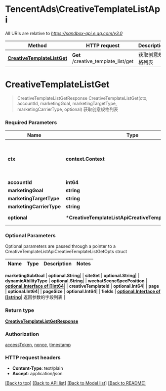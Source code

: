 # TencentAds\CreativeTemplateListApi

All URIs are relative to *https://sandbox-api.e.qq.com/v3.0*

Method | HTTP request | Description
------------- | ------------- | -------------
[**CreativeTemplateListGet**](CreativeTemplateListApi.md#CreativeTemplateListGet) | **Get** /creative_template_list/get | 获取创意规格列表


# **CreativeTemplateListGet**
> CreativeTemplateListGetResponse CreativeTemplateListGet(ctx, accountId, marketingGoal, marketingTargetType, marketingCarrierType, optional)
获取创意规格列表

### Required Parameters

Name | Type | Description  | Notes
------------- | ------------- | ------------- | -------------
 **ctx** | **context.Context** | context for authentication, logging, cancellation, deadlines, tracing, etc.
  **accountId** | **int64**|  | 
  **marketingGoal** | **string**|  | 
  **marketingTargetType** | **string**|  | 
  **marketingCarrierType** | **string**|  | 
 **optional** | ***CreativeTemplateListApiCreativeTemplateListGetOpts** | optional parameters | nil if no parameters

### Optional Parameters
Optional parameters are passed through a pointer to a CreativeTemplateListApiCreativeTemplateListGetOpts struct

Name | Type | Description  | Notes
------------- | ------------- | ------------- | -------------




 **marketingSubGoal** | **optional.String**|  | 
 **siteSet** | **optional.String**|  | 
 **dynamicAbilityType** | **optional.String**|  | 
 **wechatSceneSpecPosition** | [**optional.Interface of []int64**](int64.md)|  | 
 **creativeTemplateId** | **optional.Int64**|  | 
 **page** | **optional.Int64**|  | 
 **pageSize** | **optional.Int64**|  | 
 **fields** | [**optional.Interface of []string**](string.md)| 返回参数的字段列表 | 

### Return type

[**CreativeTemplateListGetResponse**](CreativeTemplateListGetResponse.md)

### Authorization

[accessToken](../README.md#accessToken), [nonce](../README.md#nonce), [timestamp](../README.md#timestamp)

### HTTP request headers

 - **Content-Type**: text/plain
 - **Accept**: application/json

[[Back to top]](#) [[Back to API list]](../README.md#documentation-for-api-endpoints) [[Back to Model list]](../README.md#documentation-for-models) [[Back to README]](../README.md)

